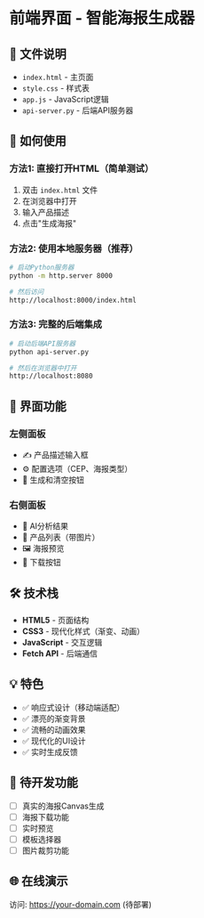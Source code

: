 # 前端界面 - 智能海报生成器

## 📁 文件说明

- `index.html` - 主页面
- `style.css` - 样式表
- `app.js` - JavaScript逻辑
- `api-server.py` - 后端API服务器

## 🚀 如何使用

### 方法1: 直接打开HTML（简单测试）

1. 双击 `index.html` 文件
2. 在浏览器中打开
3. 输入产品描述
4. 点击"生成海报"

### 方法2: 使用本地服务器（推荐）

```bash
# 启动Python服务器
python -m http.server 8000

# 然后访问
http://localhost:8000/index.html
```

### 方法3: 完整的后端集成

```bash
# 启动后端API服务器
python api-server.py

# 然后在浏览器中打开
http://localhost:8080
```

## 🎨 界面功能

### 左侧面板
- ✍️ 产品描述输入框
- ⚙️ 配置选项（CEP、海报类型）
- 📝 生成和清空按钮

### 右侧面板
- 🤖 AI分析结果
- 🛒 产品列表（带图片）
- 🖼️ 海报预览
- 💾 下载按钮

## 🛠️ 技术栈

- **HTML5** - 页面结构
- **CSS3** - 现代化样式（渐变、动画）
- **JavaScript** - 交互逻辑
- **Fetch API** - 后端通信

## 💡 特色

- ✅ 响应式设计（移动端适配）
- ✅ 漂亮的渐变背景
- ✅ 流畅的动画效果
- ✅ 现代化的UI设计
- ✅ 实时生成反馈

## 📝 待开发功能

- [ ] 真实的海报Canvas生成
- [ ] 海报下载功能
- [ ] 实时预览
- [ ] 模板选择器
- [ ] 图片裁剪功能

## 🌐 在线演示

访问: https://your-domain.com (待部署)


